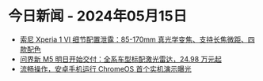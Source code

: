 # 今日新闻 - 2024年05月15日
- [索尼 Xperia 1 VI 细节配置泄露：85-170mm 真光学变焦、支持长焦微距、四款配色](https://www.ithome.com/0/767/925.htm)
- [问界新 M5 明日开始交付：全系车型标配激光雷达，24.98 万元起](https://www.ithome.com/0/767/833.htm)
- [流畅操作，安卓手机运行 ChromeOS 首个实机演示曝光](https://www.ithome.com/0/767/834.htm)
